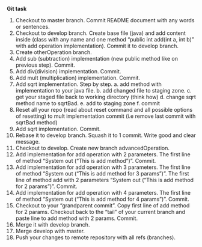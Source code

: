 **Git task**
1.	Checkout to master branch. Commit README document with any words or sentences.
2.	Checkout to develop branch. Create base file (java) and add content inside (class with any name and one method “public int add(int a, int b)” with add operation implementation). Commit it to develop branch.
3.	Create otherOperation branch. 
4.	Add sub (subtraction) implementation (new public method like on previous step). Commit.
5.	Add div(division) implementation. Commit.
6.	Add mult (multiplication) implementation. Commit.
7.	Add sqrt implementation. Step by step.
a.	add  method with implementation to your java file.
b.	add changed file to staging zone.
c.	get your staged file back to working directory (think how)
d.	change sqrt method name to sqrtBad.
e.	add to staging zone
f.	commit
8.	Reset all your repo (read about reset command and all possible options of resetting) to mult implementation commit (i.e remove last commit with sqrtBad method)
9.	Add sqrt implementation. Commit.
10.	Rebase it to develop branch. Squash it to 1 commit. Write good and clear message. 
11.	Checkout to develop. Create new branch advancedOperation.
12.	Add implementation for add operation with 2 parameters. The first line of method “System out (“This is add method”)”. Commit.
13.	Add implementation for add operation with 3 parameters. The first line of method “System out (“This is add method for 3 params”)”. The first line of method add with 2 parameters “System out (“This is add method for 2 params”)”.  Commit.
14.	Add implementation for add operation with 4 parameters. The first line of method “System out (“This is add method for 4 params”)”. Commit.
15.	Checkout to your “grandparent commit”. Copy first line of add method for 2 params. Checkout back to the “tail” of your current branch and paste line to add method with 2 params. Commit.
16.	Merge it with develop branch. 
17.	Merge develop with master.
18.	Push your changes to remote repository with all refs (branches).

